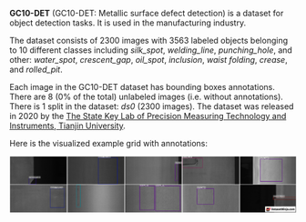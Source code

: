 **GC10-DET** (GC10-DET: Metallic surface defect detection) is a dataset for object detection tasks. It is used in the manufacturing industry.

The dataset consists of 2300 images with 3563 labeled objects belonging to 10 different classes including *silk_spot*, *welding_line*, *punching_hole*, and other: *water_spot*, *crescent_gap*, *oil_spot*, *inclusion*, *waist folding*, *crease*, and *rolled_pit*.

Each image in the GC10-DET dataset has bounding boxes annotations. There are 8 (0% of the total) unlabeled images (i.e. without annotations). There is 1 split in the dataset: *ds0* (2300 images). The dataset was released in 2020 by the [The State Key Lab of Precision Measuring Technology and Instruments, Tianjin University](https://www.tsinghua.edu.cn/dpien/info/1092/1039.htm#:~:text=03%20Views%3A%20954-,The%20State%20Key%20Laboratory%20of%20Precision%20Measurement%20Technology%20and%20Instruments,to%20the%20public%20in%201995.).

Here is the visualized example grid with annotations:

<img src="https://github.com/dataset-ninja/gc10-det/raw/main/visualizations/horizontal_grid.png">
